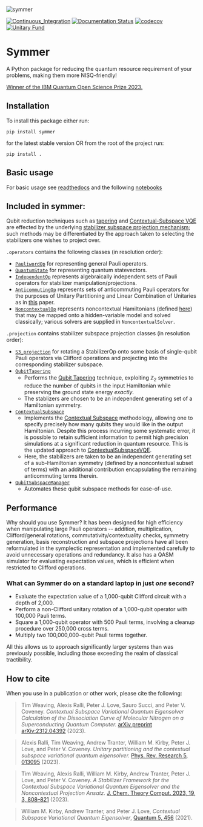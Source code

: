 ![symmer](https://github.com/UCL-CCS/symmer/blob/main/images/symmer_logo.png)

[![Continuous_Integration](https://github.com/UCL-CCS/symmer/actions/workflows/pull_request.yaml/badge.svg)](https://github.com/UCL-CCS/symmer/actions/workflows/pull_request.yaml)
[![Documentation Status](https://readthedocs.org/projects/symmer/badge/?version=latest)](https://symmer.readthedocs.io/en/latest/?badge=latest)
[![codecov](https://codecov.io/gh/UCL-CCS/symmer/branch/main/graph/badge.svg?token=PZzJNZuEEW)](https://codecov.io/gh/UCL-CCS/symmer)
[![Unitary Fund](https://img.shields.io/badge/Supported%20By-UNITARY%20FUND-brightgreen.svg?style=for-the-badge)](http://unitary.fund)
# Symmer

A Python package for reducing the quantum resource requirement of your problems, making them more NISQ-friendly!

[Winner of the IBM Quantum Open Science Prize 2023.](https://www.ibm.com/quantum/blog/ibm-quantum-open-science-winners-2023)

## Installation
To install this package either run:
```
pip install symmer
```
for the latest stable version OR from the root of the project run:

```
pip install .
```

## Basic usage
For basic usage see [readthedocs](https://symmer.readthedocs.io/en/latest/) and the following [notebooks](https://github.com/UCL-CCS/symmer/tree/main/notebooks)

## Included in symmer:
Qubit reduction techniques such as [tapering](https://arxiv.org/abs/1701.08213) and [Contextual-Subspace VQE](https://doi.org/10.22331/q-2021-05-14-456) are effected by the underlying [stabilizer subspace projection mechanism](https://arxiv.org/abs/2204.02150); such methods may be differentiated by the approach taken to selecting the stabilizers one wishes to project over. 

`.operators` contains the following classes (in resolution order):
- [`PauliwordOp`](https://github.com/UCL-CCS/symmer/tree/main/symmer/operators/base.py) for representing general Pauli operators.
- [`QuantumState`](https://github.com/UCL-CCS/symmer/tree/main/symmer/operators/base.py) for representing quantum statevectors.
- [`IndependentOp`](https://github.com/UCL-CCS/symmer/tree/main/symmer/operators/independent_op.py) represents algebraically independent sets of Pauli operators for stabilizer manipulation/projections.
- [`AnticommutingOp`](https://github.com/UCL-CCS/symmer/tree/main/symmer/operators/anticommuting_op.py) represents sets of anticommuting Pauli operators for the purposes of Unitary Partitioning and Linear Combination of Unitaries as in [this](https://arxiv.org/abs/2207.03451) paper.
- [`NoncontextualOp`](https://github.com/UCL-CCS/symmer/tree/main/symmer/operators/noncontextual_op.py) represents noncontextual Hamiltonians (defined [here](https://arxiv.org/abs/2002.05693)) that may be mapped onto a hidden-variable model and solved classically; various solvers are supplied in `NoncontextualSolver`.

`.projection` contains stabilizer subspace projection classes (in resolution order):
- [`S3_projection`](https://github.com/UCL-CCS/symmer/tree/main/symmer/projection/base.py) for rotating a StabilizerOp onto some basis of single-qubit Pauli operators via Clifford operations and projecting into the corresponding stabilizer subspace.
- [`QubitTapering`](https://github.com/UCL-CCS/symmer/tree/main/symmer/projection/qubit_tapering.py) 
  - Performs the [Qubit Tapering](https://arxiv.org/abs/1701.08213) technique, exploiting $\mathbb{Z}_2$ symmetries to reduce the number of qubits in the input Hamiltonian while preserving the ground state energy _exactly_.
  - The stablizers are chosen to be an independent generating set of a Hamiltonian symmetry.
- [`ContextualSubspace`](https://github.com/UCL-CCS/symmer/tree/main/symmer/projection/contextual_subspace.py) 
  - Implements the [Contextual Subspace](https://quantum-journal.org/papers/q-2021-05-14-456/) methodology, allowing one to specify precisely how many qubits they would like in the output Hamiltonian. Despite this process incurring some systematic error, it is possible to retain sufficient information to permit high precision simulations at a significant reduction in quantum resource. This is the updated approach to [ContextualSubspaceVQE](https://github.com/wmkirby1/ContextualSubspaceVQE).
  - Here, the stabilizers are taken to be an independent generating set of a sub-Hamiltonian symmetry (defined by a noncontextual subset of terms) with an additional contribution encapsulating the remaining anticommuting terms therein.
- [`QubitSubspaceManager`](https://github.com/UCL-CCS/symmer/blob/main/symmer/projection/qubit_subspace_manager.py)
  - Automates these qubit subspace methods for ease-of-use. 

## Performance
Why should you use Symmer? It has been designed for high efficiency when manipulating large Pauli operators -- addition, multiplication, Clifford/general rotations, commutativity/contextuality checks, symmetry generation, basis reconstruction and subspace projections have all been reformulated in the symplectic representation and implemented carefully to avoid unnecessary operations and redundancy. It also has a QASM simulator for evaluating expectation values, which is efficient when restricted to Clifford operations. 

### What can Symmer do on a standard laptop in just _one_ second?
- Evaluate the expectation value of a 1,000-qubit Clifford circuit with a depth of 2,000.
- Perform a non-Clifford unitary rotation of a 1,000-qubit operator with 100,000 Pauli terms.
- Square a 1,000-qubit operator with 500 Pauli terms, involving a cleanup procedure over 250,000 cross terms.
- Multiply two 100,000,000-qubit Pauli terms together.

All this allows us to approach significantly larger systems than was previously possible, including those exceeding the realm of classical tractibility.

## How to cite
When you use in a publication or other work, please cite the following:

> Tim Weaving, Alexis Ralli, Peter J. Love, Sauro Succi, and Peter V. Coveney. *Contextual Subspace Variational Quantum Eigensolver Calculation of the Dissociation Curve of Molecular Nitrogen on a Superconducting Quantum Computer.* [arXiv preprint arXiv:2312.04392](https://arxiv.org/abs/2312.04392) (2023).

> Alexis Ralli, Tim Weaving, Andrew Tranter, William M. Kirby, Peter J. Love, and Peter V. Coveney. *Unitary partitioning and the contextual subspace variational quantum eigensolver.* [Phys. Rev. Research 5, 013095](https://doi.org/10.1103/PhysRevResearch.5.013095) (2023).

> Tim Weaving, Alexis Ralli, William M. Kirby, Andrew Tranter, Peter J. Love, and Peter V. Coveney. *A Stabilizer Framework for the Contextual Subspace Variational Quantum Eigensolver and the Noncontextual Projection Ansatz.* [J. Chem. Theory Comput. 2023, 19, 3, 808–821](https://doi.org/10.1021/acs.jctc.2c00910) (2023).

> William M. Kirby, Andrew Tranter, and Peter J. Love, *Contextual Subspace Variational Quantum Eigensolver*, [Quantum 5, 456](https://doi.org/10.22331/q-2021-05-14-456) (2021).
